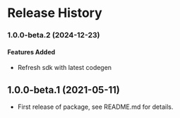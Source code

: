 # Release History

### 1.0.0-beta.2 (2024-12-23)

#### Features Added
- Refresh sdk with latest codegen

## 1.0.0-beta.1 (2021-05-11)

- First release of package, see README.md for details.
